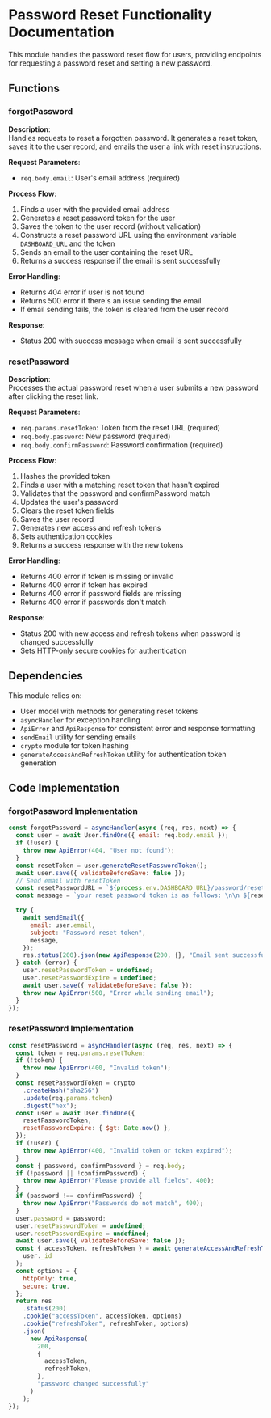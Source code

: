# Password Reset Functionality Documentation

This module handles the password reset flow for users, providing endpoints for requesting a password reset and setting a new password.

## Functions

### forgotPassword

**Description**:  
Handles requests to reset a forgotten password. It generates a reset token, saves it to the user record, and emails the user a link with reset instructions.

**Request Parameters**:

- `req.body.email`: User's email address (required)

**Process Flow**:

1. Finds a user with the provided email address
2. Generates a reset password token for the user
3. Saves the token to the user record (without validation)
4. Constructs a reset password URL using the environment variable `DASHBOARD_URL` and the token
5. Sends an email to the user containing the reset URL
6. Returns a success response if the email is sent successfully

**Error Handling**:

- Returns 404 error if user is not found
- Returns 500 error if there's an issue sending the email
- If email sending fails, the token is cleared from the user record

**Response**:

- Status 200 with success message when email is sent successfully

### resetPassword

**Description**:  
Processes the actual password reset when a user submits a new password after clicking the reset link.

**Request Parameters**:

- `req.params.resetToken`: Token from the reset URL (required)
- `req.body.password`: New password (required)
- `req.body.confirmPassword`: Password confirmation (required)

**Process Flow**:

1. Hashes the provided token
2. Finds a user with a matching reset token that hasn't expired
3. Validates that the password and confirmPassword match
4. Updates the user's password
5. Clears the reset token fields
6. Saves the user record
7. Generates new access and refresh tokens
8. Sets authentication cookies
9. Returns a success response with the new tokens

**Error Handling**:

- Returns 400 error if token is missing or invalid
- Returns 400 error if token has expired
- Returns 400 error if password fields are missing
- Returns 400 error if passwords don't match

**Response**:

- Status 200 with new access and refresh tokens when password is changed successfully
- Sets HTTP-only secure cookies for authentication

## Dependencies

This module relies on:

- User model with methods for generating reset tokens
- `asyncHandler` for exception handling
- `ApiError` and `ApiResponse` for consistent error and response formatting
- `sendEmail` utility for sending emails
- `crypto` module for token hashing
- `generateAccessAndRefreshToken` utility for authentication token generation

## Code Implementation

### forgotPassword Implementation

```javascript
const forgotPassword = asyncHandler(async (req, res, next) => {
  const user = await User.findOne({ email: req.body.email });
  if (!user) {
    throw new ApiError(404, "User not found");
  }
  const resetToken = user.generateResetPasswordToken();
  await user.save({ validateBeforeSave: false });
  // Send email with resetToken
  const resetPasswordURL = `${process.env.DASHBOARD_URL}/password/reset/${resetToken}`;
  const message = `your reset password token is as follows: \n\n ${resetPasswordURL} \n\n if you have not requested this email, please ignore it`;

  try {
    await sendEmail({
      email: user.email,
      subject: "Password reset token",
      message,
    });
    res.status(200).json(new ApiResponse(200, {}, "Email sent successfully"));
  } catch (error) {
    user.resetPasswordToken = undefined;
    user.resetPasswordExpire = undefined;
    await user.save({ validateBeforeSave: false });
    throw new ApiError(500, "Error while sending email");
  }
});
```

### resetPassword Implementation

```javascript
const resetPassword = asyncHandler(async (req, res, next) => {
  const token = req.params.resetToken;
  if (!token) {
    throw new ApiError(400, "Invalid token");
  }
  const resetPasswordToken = crypto
    .createHash("sha256")
    .update(req.params.token)
    .digest("hex");
  const user = await User.findOne({
    resetPasswordToken,
    resetPasswordExpire: { $gt: Date.now() },
  });
  if (!user) {
    throw new ApiError(400, "Invalid token or token expired");
  }
  const { password, confirmPassword } = req.body;
  if (!password || !confirmPassword) {
    throw new ApiError("Please provide all fields", 400);
  }
  if (password !== confirmPassword) {
    throw new ApiError("Passwords do not match", 400);
  }
  user.password = password;
  user.resetPasswordToken = undefined;
  user.resetPasswordExpire = undefined;
  await user.save({ validateBeforeSave: false });
  const { accessToken, refreshToken } = await generateAccessAndRefreshToken(
    user._id
  );
  const options = {
    httpOnly: true,
    secure: true,
  };
  return res
    .status(200)
    .cookie("accessToken", accessToken, options)
    .cookie("refreshToken", refreshToken, options)
    .json(
      new ApiResponse(
        200,
        {
          accessToken,
          refreshToken,
        },
        "password changed successfully"
      )
    );
});
```
